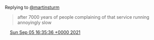 Replying to [@martinsturm](https://twitter.com/martinsturm/status/1434513825634603008)

> after 7000 years of people complaining of that service running annoyingly slow

<img src="../../media/tweet.ico" width="12" /> [Sun Sep 05 16:35:36 +0000 2021](https://twitter.com/DromerDenker/status/1434555828649046016)